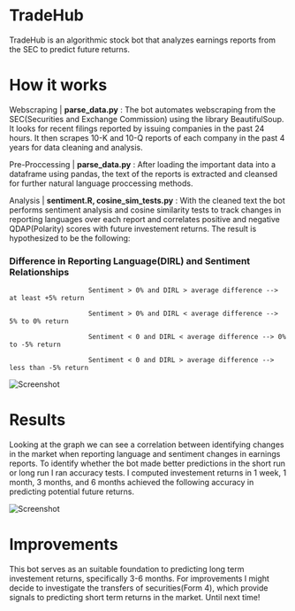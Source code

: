 # TradeHub

TradeHub is an algorithmic stock bot that analyzes earnings reports from the SEC to predict future returns. 

# How it works

Webscraping | **parse_data.py** : The bot automates webscraping from the SEC(Securities and Exchange Commission) using the library BeautifulSoup. It looks for recent filings reported by issuing companies in the past 24 hours. It then scrapes 10-K and 10-Q reports of each company in the past 4 years for data cleaning and analysis.

Pre-Proccessing | **parse_data.py** : After loading the important data into a dataframe using pandas, the text of the reports is extracted and cleansed for further natural language proccessing methods. 

Analysis | **sentiment.R, cosine_sim_tests.py** : With the cleaned text the bot performs sentiment analysis and cosine similarity tests to track changes in reporting languages over each report and correlates positive and negative QDAP(Polarity) scores with future investement returns. The result is hypothesized to be the following:

### Difference in Reporting Language(DIRL) and Sentiment Relationships

                        Sentiment > 0% and DIRL > average difference --> at least +5% return

                        Sentiment > 0% and DIRL < average difference --> 5% to 0% return
                        
                        Sentiment < 0 and DIRL < average difference --> 0% to -5% return

                        Sentiment < 0 and DIRL > average difference --> less than -5% return


![Screenshot](predictions.png)

# Results

Looking at the graph we can see a correlation between identifying changes in the market when reporting language and sentiment changes in earnings reports. To identify whether the bot made better predictions in the short run or long run I ran accuracy tests. I computed investement returns in 1 week, 1 month, 3 months, and 6 months achieved the following accuracy in predicting potential future returns.

![Screenshot](results.png)

# Improvements
This bot serves as an suitable foundation to predicting long term investement returns, specifically 3-6 months. For improvements I might decide to investigate the transfers of securities(Form 4), which provide signals to predicting short term returns in the market. Until next time!





